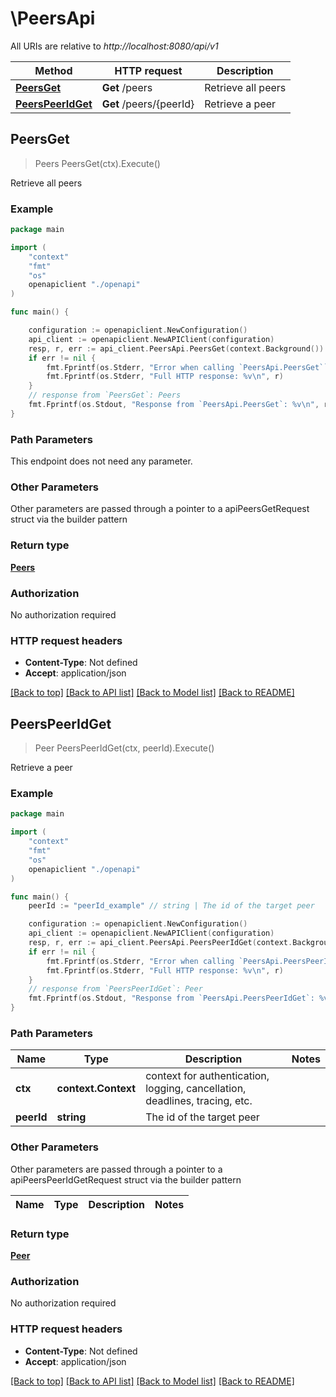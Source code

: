 # \PeersApi

All URIs are relative to *http://localhost:8080/api/v1*

Method | HTTP request | Description
------------- | ------------- | -------------
[**PeersGet**](PeersApi.md#PeersGet) | **Get** /peers | Retrieve all peers
[**PeersPeerIdGet**](PeersApi.md#PeersPeerIdGet) | **Get** /peers/{peerId} | Retrieve a peer



## PeersGet

> Peers PeersGet(ctx).Execute()

Retrieve all peers

### Example

```go
package main

import (
    "context"
    "fmt"
    "os"
    openapiclient "./openapi"
)

func main() {

    configuration := openapiclient.NewConfiguration()
    api_client := openapiclient.NewAPIClient(configuration)
    resp, r, err := api_client.PeersApi.PeersGet(context.Background()).Execute()
    if err != nil {
        fmt.Fprintf(os.Stderr, "Error when calling `PeersApi.PeersGet``: %v\n", err)
        fmt.Fprintf(os.Stderr, "Full HTTP response: %v\n", r)
    }
    // response from `PeersGet`: Peers
    fmt.Fprintf(os.Stdout, "Response from `PeersApi.PeersGet`: %v\n", resp)
}
```

### Path Parameters

This endpoint does not need any parameter.

### Other Parameters

Other parameters are passed through a pointer to a apiPeersGetRequest struct via the builder pattern


### Return type

[**Peers**](Peers.md)

### Authorization

No authorization required

### HTTP request headers

- **Content-Type**: Not defined
- **Accept**: application/json

[[Back to top]](#) [[Back to API list]](../README.md#documentation-for-api-endpoints)
[[Back to Model list]](../README.md#documentation-for-models)
[[Back to README]](../README.md)


## PeersPeerIdGet

> Peer PeersPeerIdGet(ctx, peerId).Execute()

Retrieve a peer

### Example

```go
package main

import (
    "context"
    "fmt"
    "os"
    openapiclient "./openapi"
)

func main() {
    peerId := "peerId_example" // string | The id of the target peer

    configuration := openapiclient.NewConfiguration()
    api_client := openapiclient.NewAPIClient(configuration)
    resp, r, err := api_client.PeersApi.PeersPeerIdGet(context.Background(), peerId).Execute()
    if err != nil {
        fmt.Fprintf(os.Stderr, "Error when calling `PeersApi.PeersPeerIdGet``: %v\n", err)
        fmt.Fprintf(os.Stderr, "Full HTTP response: %v\n", r)
    }
    // response from `PeersPeerIdGet`: Peer
    fmt.Fprintf(os.Stdout, "Response from `PeersApi.PeersPeerIdGet`: %v\n", resp)
}
```

### Path Parameters


Name | Type | Description  | Notes
------------- | ------------- | ------------- | -------------
**ctx** | **context.Context** | context for authentication, logging, cancellation, deadlines, tracing, etc.
**peerId** | **string** | The id of the target peer | 

### Other Parameters

Other parameters are passed through a pointer to a apiPeersPeerIdGetRequest struct via the builder pattern


Name | Type | Description  | Notes
------------- | ------------- | ------------- | -------------


### Return type

[**Peer**](Peer.md)

### Authorization

No authorization required

### HTTP request headers

- **Content-Type**: Not defined
- **Accept**: application/json

[[Back to top]](#) [[Back to API list]](../README.md#documentation-for-api-endpoints)
[[Back to Model list]](../README.md#documentation-for-models)
[[Back to README]](../README.md)

